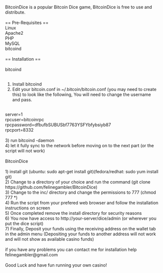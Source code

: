 BitcoinDice is a popular Bitcoin Dice game, BitcoinDice is free to use and distribute.<br>
<br>
== Pre-Requisites ==<br>
Linux<br>
Apache2<br>
PHP<br>
MySQL<br>
bitcoind<br>
<br>
== Installation ==<br>
<br>
bitcoind<br>
<br>
1) Install bitcoind<br>
2) Edit your bitcoin.conf in ~/.bitcoin/bitcoin.conf (you may need to create this) to look like the following, You will need to change the username and pass.<br>
<br>
server=1<br>
rpcuser=bitcoinrpc<br>
rpcpassword=dfbufbSUBUSbf7763YSFYbfybsiyb87<br>
rpcport=8332<br>
<br>
3) run bitcoind -daemon<br>
4) let it fully sync to the network before moving on to the next part (or the script will not work)<br>
<br>
BitcoinDice<br>
<br>
1) install git (ubuntu: sudo apt-get install git)(fedora/redhat: sudo yum install git)<br>
2) Change to a directory of your choice and run the command (git clone https://github.com/felinegambler/BitcoinDice)<br>
3) Change to the inc/ directory and change the permissions to 777 (chmod 777 *)<br>
4) Run the script from your prefered web browser and follow the installation instructions on screen<br>
5) Once completed remove the install directory for security reasons<br>
6) You now have access to http://your-server/dice/admin (or wherever you put the dice script)<br>
7) Finally, Deposit your funds using the receiving address on the wallet tab in the admin menu (Depositing your funds to another address will not work and will not show as available casino funds)<br>
<br>
if you have any problems you can contact me for installation help felinegambler@gmail.com<br>
<br>
Good Luck and have fun running your own casino!<br>
